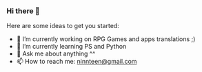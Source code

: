 ### Hi there 👋

Here are some ideas to get you started:

- 🔭 I’m currently working on RPG Games and apps translations ;)
- 🌱 I’m currently learning PS and Python
- 💬 Ask me about anything ^^
- 📫 How to reach me: ninnteen@gmail.com


